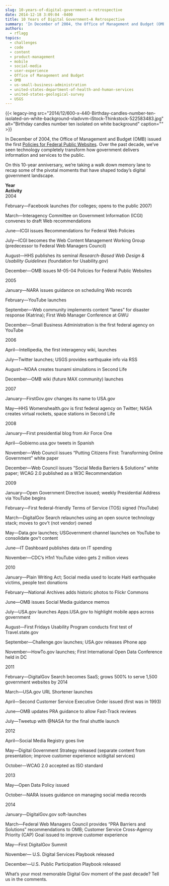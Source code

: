 ```yaml
---
slug: 10-years-of-digital-government-a-retrospective
date: 2014-12-18 3:09:04 -0400
title: 10 Years of Digital Government—A Retrospective
summary: 'In December of 2004, the Office of Management and Budget (OMB) issued the first Policies for Federal Public Websites. Over the past decade, we’ve seen technology completely transform how government delivers information and services to the public. On this 10-year anniversary, we’re taking a walk down memory lane to recap some of the pivotal moments'
authors:
  - rflagg
topics:
  - challenges
  - code
  - content
  - product-management
  - mobile
  - social-media
  - user-experience
  - Office of Management and Budget
  - OMB
  - us-small-business-administration
  - united-states-department-of-health-and-human-services
  - united-states-geological-survey
  - USGS
---
```


{{< legacy-img src="2014/12/600-x-440-Birthday-candles-number-ten-isolated-on-white-background-vladvvm-iStock-Thinkstock-522583483.jpg" alt="Birthday candles number ten isolated on white background" caption="" >}}

In December of 2004, the Office of Management and Budget (OMB) issued the first [Policies for Federal Public Websites](http://www.whitehouse.gov/sites/default/files/omb/memoranda/fy2005/m05-04.pdf "Policies for Federal Public Websites"). Over the past decade, we’ve seen technology completely transform how government delivers information and services to the public.

On this 10-year anniversary, we’re taking a walk down memory lane to recap some of the pivotal moments that have shaped today’s digital government landscape.

<div class="grid-row grid-gap tablet:margin-top-2">
  <div class="tablet:grid-col-2 first">
    <strong>Year</strong>
  </div>
  <div class="tablet:grid-col-10">
    <strong>Activity</strong>
  </div>
</div>

<div class="grid-row grid-gap tablet:margin-top-2">
  <div class="tablet:grid-col-2 first">
    2004
  </div>
  <div class="tablet:grid-col-10">
    <p>
      February—Facebook launches (for colleges; opens to the public 2007)
    </p>
    <p>
      March—Interagency Committee on Government Information (ICGI) convenes to draft Web recommendations
    </p>
    <p>
      June—ICGI issues Recommendations for Federal Web Policies
    </p>
    <p>
      July—ICGI becomes the Web Content Management Working Group (predecessor to Federal Web Managers Council)
    </p>
    <p>
      August—HHS publishes its seminal <em>Research-Based Web Design & Usability Guidelines</em> (foundation for Usability.gov)
    </p>
    <p>
      December—OMB issues M-05-04 Policies for Federal Public Websites
    </p>
  </div>
</div>

<div class="grid-row grid-gap tablet:margin-top-2">
  <div class="tablet:grid-col-2 first">
    2005
  </div>
  <div class="tablet:grid-col-10">
    <p>
      January—NARA issues guidance on scheduling Web records
    </p>
    <p>
      February—YouTube launches
    </p>
    <p>
      September—Web community implements content &#8220;lanes&#8221; for disaster response (Katrina); First Web Manager Conference at GWU
    </p>
    <p>
      December—Small Business Administration is the first federal agency on YouTube
    </p>
  </div>
</div>

<div class="grid-row grid-gap tablet:margin-top-2">
  <div class="tablet:grid-col-2 first">
    <p>
      2006
    </p>
  </div>
  <div class="tablet:grid-col-10">
    <p>
      April—Intellipedia, the first interagency wiki, launches
    </p>
    <p>
      July—Twitter launches; USGS provides earthquake info via RSS
    </p>
    <p>
      August—NOAA creates tsunami simulations in Second Life
    </p>
    <p>
      December—OMB wiki (future MAX community) launches
    </p>
  </div>
</div>

<div class="grid-row grid-gap tablet:margin-top-2">
  <div class="tablet:grid-col-2 first">
    <p>
      2007
    </p>
  </div>
  <div class="tablet:grid-col-10">
    <p>
      January—FirstGov.gov changes its name to USA.gov
    </p>
    <p>
      May—HHS Womenshealth.gov is first federal agency on Twitter; NASA creates virtual rockets, space stations in Second Life
    </p>
  </div>
</div>

<div class="grid-row grid-gap tablet:margin-top-2">
  <div class="tablet:grid-col-2 first">
    <p>
      2008
    </p>
  </div>
  <div class="tablet:grid-col-10">
    <p>
      January—First presidential blog from Air Force One
    </p>
    <p>
      April—Gobierno.usa.gov tweets in Spanish
    </p>
    <p>
      November—Web Council issues &#8220;Putting Citizens First: Transforming Online Government&#8221; white paper
    </p>
    <p>
      December—Web Council issues &#8220;Social Media Barriers & Solutions&#8221; white paper; WCAG 2.0 published as a W3C Recommendation
    </p>
  </div>
</div>

<div class="grid-row grid-gap tablet:margin-top-2">
  <div class="tablet:grid-col-2 first">
    <p>
      2009
    </p>
  </div>
  <div class="tablet:grid-col-10">
    <p>
      January—Open Government Directive issued; weekly Presidential Address via YouTube begins
    </p>
    <p>
      February—First federal-friendly Terms of Service (TOS) signed (YouTube)
    </p>
    <p>
      March—DigitalGov Search relaunches using an open source technology stack; moves to gov’t (not vendor) owned
    </p>
    <p>
      May—Data.gov launches; USGovernment channel launches on YouTube to consolidate gov’t content
    </p>
    <p>
      June—IT Dashboard publishes data on IT spending
    </p>
    <p>
      November—CDC&#8217;s H1n1 YouTube video gets 2 million views
    </p>
  </div>
</div>

<div class="grid-row grid-gap tablet:margin-top-2">
  <div class="tablet:grid-col-2 first">
    <p>
      2010
    </p>
  </div>
  <div class="tablet:grid-col-10">
    <p>
      January—Plain Writing Act; Social media used to locate Haiti earthquake victims, people text donations
    </p>
    <p>
      February—National Archives adds historic photos to Flickr Commons
    </p>
    <p>
      June—OMB issues Social Media guidance memos
    </p>
    <p>
      July—USA.gov launches Apps.USA.gov to highlight mobile apps across government
    </p>
    <p>
      August—First Fridays Usability Program conducts first test of Travel.state.gov
    </p>
    <p>
      September—Challenge.gov launches; USA.gov releases iPhone app
    </p>
    <p>
      November—HowTo.gov launches; First International Open Data Conference held in DC
    </p>
  </div>
</div>

<div class="grid-row grid-gap tablet:margin-top-2">
  <div class="tablet:grid-col-2 first">
    <p>
      2011
    </p>
  </div>
  <div class="tablet:grid-col-10">
    <p>
      February—DigitalGov Search becomes SaaS; grows 500% to serve 1,500 government websites by 2014
    </p>
    <p>
      March—USA.gov URL Shortener launches
    </p>
    <p>
      April—Second Customer Service Executive Order issued (first was in 1993)
    </p>
    <p>
      June—OMB updates PRA guidance to allow Fast-Track reviews
    </p>
    <p>
      July—Tweetup with @NASA for the final shuttle launch
    </p>
  </div>
</div>

<div class="grid-row grid-gap tablet:margin-top-2">
  <div class="tablet:grid-col-2 first">
    <p>
      2012
    </p>
  </div>
  <div class="tablet:grid-col-10">
    <p>
      April—Social Media Registry goes live
    </p>
    <p>
      May—Digital Government Strategy released (separate content from presentation; improve customer experience w/digital services)
    </p>
    <p>
      October—WCAG 2.0 accepted as ISO standard
    </p>
  </div>
</div>

<div class="grid-row grid-gap tablet:margin-top-2">
  <div class="tablet:grid-col-2 first">
    <p>
      2013
    </p>
  </div>
  <div class="tablet:grid-col-10">
    <p>
      May—Open Data Policy issued
    </p>
    <p>
      October—NARA issues guidance on managing social media records
    </p>
  </div>
</div>

<div class="grid-row grid-gap tablet:margin-top-2">
  <div class="tablet:grid-col-2 first">
    <p>
      2014
    </p>
  </div>
  <div class="tablet:grid-col-10">
    <p>
      January—DigitalGov.gov soft-launches
    </p>
    <p>
      March—Federal Web Managers Council provides &#8220;PRA Barriers and Solutions&#8221; recommendations to OMB; Customer Service Cross-Agency Priority (CAP) Goal issued to improve customer experience
    </p>
    <p>
      May—First DigitalGov Summit
    </p>
    <p>
      November— U.S. Digital Services Playbook released
    </p>
    <p>
      December—U.S. Public Participation Playbook released
    </p>
  </div>
</div>

What&#8217;s your most memorable Digital Gov moment of the past decade? Tell us in the comments.
